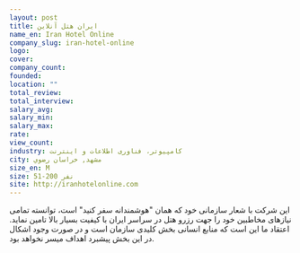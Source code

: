 ```yaml
---
layout: post
title: ایران هتل آنلاین
name_en: Iran Hotel Online
company_slug: iran-hotel-online
logo: 
cover: 
company_count:
founded:
location: ""
total_review: 
total_interview: 
salary_avg: 
salary_min: 
salary_max: 
rate: 
view_count: 
industry: کامپیوتر، فناوری اطلاعات و اینترنت
city: مشهد, خراسان رضوي
size_en: M
size: 51-200 نفر
site: http://iranhotelonline.com
---
```


این شرکت با شعار سازمانی خود که همان "هوشمندانه سفر کنید" است، توانسته تمامی نیازهای مخاطبین خود را جهت رزرو هتل در سراسر ایران با کیفیت بسیار بالا تامین نماید.  اعتقاد ما این است که منابع انسانی بخش کلیدی سازمان است و در صورت وجود اشکال در این بخش پیشبرد اهداف میسر نخواهد بود.
